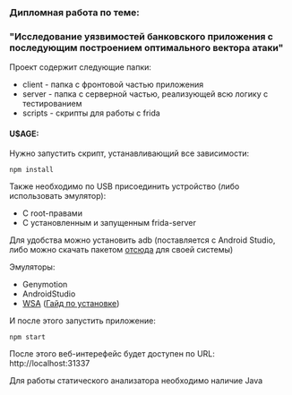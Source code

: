 ### Дипломная работа по теме:

### "Исследование уязвимостей банковского приложения с последующим построением оптимального вектора атаки"

Проект содержит следующие папки:

* client - папка с фронтовой частью приложения
* server - папка с серверной частью, реализующей всю логику с тестированием
* scripts - скрипты для работы с frida

#### U$AGE:

Нужно запустить скрипт, устанавливающий все зависимости:

```
npm install
```

Также необходимо по USB присоединить устройство (либо использовать эмулятор):

* С root-правами
* С установленным и запущенным frida-server

Для удобства можно установить adb (поставляется с Android Studio, либо можно скачать
пакетом [отсюда](https://developer.android.com/tools/releases/platform-tools) для своей системы)

Эмуляторы:

* Genymotion
* AndroidStudio
* [WSA](https://github.com/LSPosed/MagiskOnWSALocal) ([Гайд по установке](https://habr.com/ru/companies/dsec/articles/685410/))

И после этого запустить приложение:

```
npm start
```

После этого веб-интерефейс будет доступен по URL: http://localhost:31337

Для работы статического анализатора необходимо наличие Java
